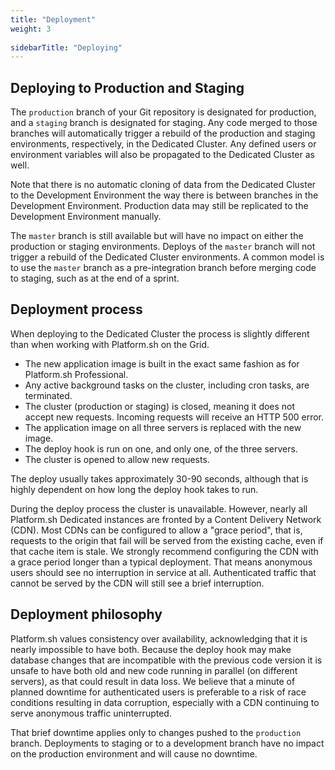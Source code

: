 ```yaml
---
title: "Deployment"
weight: 3
 
sidebarTitle: "Deploying"
---
```


## Deploying to Production and Staging

The `production` branch of your Git repository is designated for production, and a `staging` branch is designated for staging.  Any code merged to those branches will automatically trigger a rebuild of the production and staging environments, respectively, in the Dedicated Cluster.  Any defined users or environment variables will also be propagated to the Dedicated Cluster as well.

Note that there is no automatic cloning of data from the Dedicated Cluster to the Development Environment the way there is between branches in the Development Environment.  Production data may still be replicated to the Development Environment manually.

The `master` branch is still available but will have no impact on either the production or staging environments.  Deploys of the `master` branch will not trigger a rebuild of the Dedicated Cluster environments.  A common model is to use the `master` branch as a pre-integration branch before merging code to staging, such as at the end of a sprint.

## Deployment process

When deploying to the Dedicated Cluster the process is slightly different than when working with Platform.sh on the Grid.

* The new application image is built in the exact same fashion as for Platform.sh Professional.
* Any active background tasks on the cluster, including cron tasks, are terminated.
* The cluster (production or staging) is closed, meaning it does not accept new requests.  Incoming requests will receive an HTTP 500 error.
* The application image on all three servers is replaced with the new image.
* The deploy hook is run on one, and only one, of the three servers.
* The cluster is opened to allow new requests.

The deploy usually takes approximately 30-90 seconds, although that is highly dependent on how long the deploy hook takes to run.

During the deploy process the cluster is unavailable.  However, nearly all Platform.sh Dedicated instances are fronted by a Content Delivery Network (CDN).  Most CDNs can be configured to allow a "grace period", that is, requests to the origin that fail will be served from the existing cache, even if that cache item is stale.  We strongly recommend configuring the CDN with a grace period longer than a typical deployment.  That means anonymous users should see no interruption in service at all.  Authenticated traffic that cannot be served by the CDN will still see a brief interruption.

## Deployment philosophy

Platform.sh values consistency over availability, acknowledging that it is nearly impossible to have both.  Because the deploy hook may make database changes that are incompatible with the previous code version it is unsafe to have both old and new code running in parallel (on different servers), as that could result in data loss.  We believe that a minute of planned downtime for authenticated users is preferable to a risk of race conditions resulting in data corruption, especially with a CDN continuing to serve anonymous traffic uninterrupted.

That brief downtime applies only to changes pushed to the `production` branch. Deployments to staging or to a development branch have no impact on the production environment and will cause no downtime.

<!--
## Service overview

Add image here once it's updated.
-->
